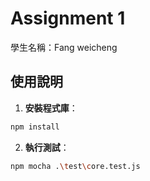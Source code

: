 # Assignment 1

學生名稱：Fang weicheng

## 使用說明

1. **安裝程式庫**：

```bash
npm install
```

2. **執行測試**：

```bash
npm mocha .\test\core.test.js
```
